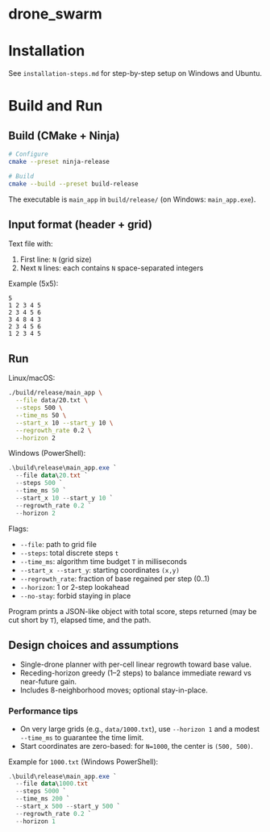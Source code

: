 # drone_swarm


# Installation

See `installation-steps.md` for step-by-step setup on Windows and Ubuntu.

# Build and Run

## Build (CMake + Ninja)

```bash
# Configure
cmake --preset ninja-release

# Build
cmake --build --preset build-release
```

The executable is `main_app` in `build/release/` (on Windows: `main_app.exe`).

## Input format (header + grid)

Text file with:
1) First line: `N` (grid size)  
2) Next `N` lines: each contains `N` space-separated integers

Example (5x5):
```
5
1 2 3 4 5
2 3 4 5 6
3 4 8 4 3
2 3 4 5 6
1 2 3 4 5
```

## Run

Linux/macOS:
```bash
./build/release/main_app \
  --file data/20.txt \
  --steps 500 \
  --time_ms 50 \
  --start_x 10 --start_y 10 \
  --regrowth_rate 0.2 \
  --horizon 2
```

Windows (PowerShell):
```powershell
.\build\release\main_app.exe `
  --file data\20.txt `
  --steps 500 `
  --time_ms 50 `
  --start_x 10 --start_y 10 `
  --regrowth_rate 0.2 `
  --horizon 2
```

Flags:
- `--file`: path to grid file
- `--steps`: total discrete steps `t`
- `--time_ms`: algorithm time budget `T` in milliseconds
- `--start_x --start_y`: starting coordinates `(x,y)`
- `--regrowth_rate`: fraction of base regained per step (0..1)
- `--horizon`: 1 or 2-step lookahead
- `--no-stay`: forbid staying in place

Program prints a JSON-like object with total score, steps returned (may be cut short by `T`), elapsed time, and the path.

## Design choices and assumptions

- Single-drone planner with per-cell linear regrowth toward base value.
- Receding-horizon greedy (1–2 steps) to balance immediate reward vs near-future gain.
- Includes 8-neighborhood moves; optional stay-in-place.

### Performance tips
- On very large grids (e.g., `data/1000.txt`), use `--horizon 1` and a modest `--time_ms` to guarantee the time limit.
- Start coordinates are zero-based: for `N=1000`, the center is `(500, 500)`.

Example for `1000.txt` (Windows PowerShell):
```powershell
.\build\release\main_app.exe `
  --file data\1000.txt `
  --steps 5000 `
  --time_ms 200 `
  --start_x 500 --start_y 500 `
  --regrowth_rate 0.2 `
  --horizon 1
```
